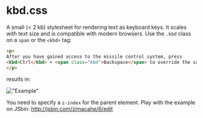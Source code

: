 kbd.css
======

A small (< 2 kb) stylesheet for rendering text as keyboard keys. It scales with text size and is compatible with modern browsers. Use the `.kbd` class on a `span` or the `<kbd>` tag:

```html
<p>
After you have gained access to the missile control system, press 
<kbd>Ctrl</kbd> + <span class="kbd">Backspace</span> to override the safety controls.
</p>
```

results in:

!["Example"](https://raw.githubusercontent.com/JSlote/kbd.css/master/example.png "Example")

You need to specify a `z-index` for the parent element. Play with the example on JSbin: http://jsbin.com/zimacahe/6/edit
